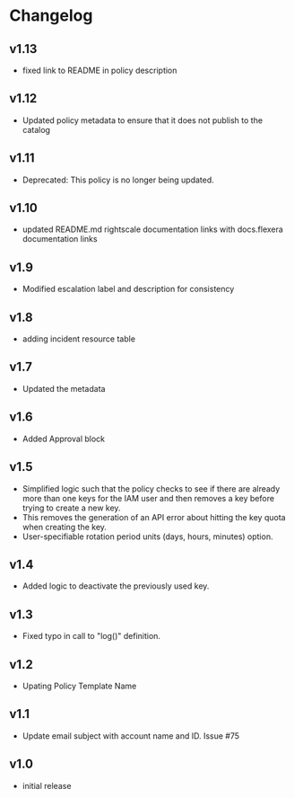 # Changelog

## v1.13

- fixed link to README in policy description

## v1.12

- Updated policy metadata to ensure that it does not publish to the catalog

## v1.11

- Deprecated: This policy is no longer being updated.

## v1.10

- updated README.md rightscale documentation links with docs.flexera documentation links

## v1.9

- Modified escalation label and description for consistency

## v1.8

- adding incident resource table

## v1.7

- Updated the metadata

## v1.6

- Added Approval block

## v1.5

- Simplified logic such that the policy checks to see if there are already more than one keys for the IAM user and then removes a key before trying to create a new key.
- This removes the generation of an API error about hitting the key quota when creating the key.
- User-specifiable rotation period units (days, hours, minutes) option.

## v1.4

- Added logic to deactivate the previously used key.

## v1.3

- Fixed typo in call to "log()" definition.

## v1.2

- Upating Policy Template Name

## v1.1

- Update email subject with account name and ID. Issue #75

## v1.0

- initial release

